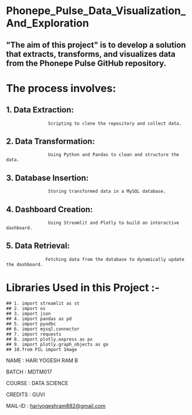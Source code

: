 # Phonepe_Pulse_Data_Visualization_And_Exploration

## "The aim of this project" is to develop a solution that extracts, transforms, and visualizes data from the Phonepe Pulse GitHub repository. 

# The process involves:

## 1. Data Extraction: 

                    Scripting to clone the repository and collect data.

## 2. Data Transformation: 

                    Using Python and Pandas to clean and structure the data.

## 3. Database Insertion: 

                    Storing transformed data in a MySQL database.

## 4. Dashboard Creation: 

                    Using Streamlit and Plotly to build an interactive dashboard.

## 5. Data Retrieval: 

                   Fetching data from the database to dynamically update the dashboard.

# Libraries Used in this Project :- 

	## 1. import streamlit as st
	## 2. import os
	## 3. import json
	## 4. import pandas as pd
	## 5. import pyodbc
	## 6. import mysql.connector
	## 7. import requests
	## 8. import plotly.express as px
	## 9. import plotly.graph_objects as go
	## 10.from PIL import Image 
				   

NAME    : HARI YOGESH RAM B

BATCH   : MDTM017

COURSE  : DATA SCIENCE

CREDITS : GUVI

MAIL-ID : hariyogeshram882@gmail.com
